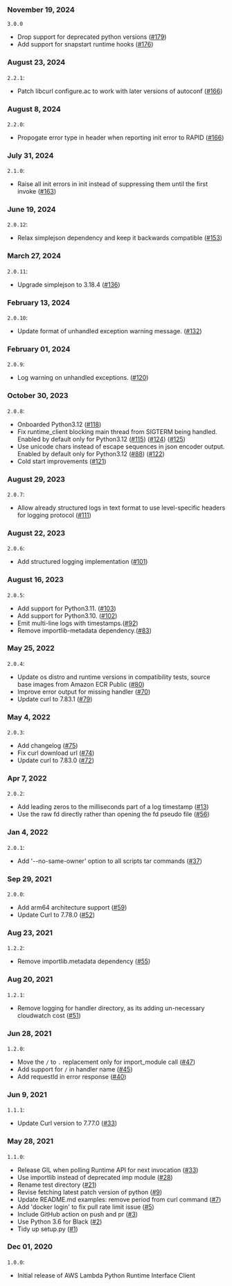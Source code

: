### November 19, 2024
`3.0.0`
- Drop support for deprecated python versions ([#179](https://github.com/aws/aws-lambda-python-runtime-interface-client/pull/179))
- Add support for snapstart runtime hooks ([#176](https://github.com/aws/aws-lambda-python-runtime-interface-client/pull/176))

### August 23, 2024
`2.2.1`:
- Patch libcurl configure.ac to work with later versions of autoconf ([#166](https://github.com/aws/aws-lambda-python-runtime-interface-client/pull/168))

### August 8, 2024

`2.2.0`:

- Propogate error type in header when reporting init error to RAPID ([#166](https://github.com/aws/aws-lambda-python-runtime-interface-client/pull/166))

### July 31, 2024

`2.1.0`:

- Raise all init errors in init instead of suppressing them until the first invoke ([#163](https://github.com/aws/aws-lambda-python-runtime-interface-client/pull/163))

### June 19, 2024

`2.0.12`:

- Relax simplejson dependency and keep it backwards compatible ([#153](https://github.com/aws/aws-lambda-python-runtime-interface-client/pull/152))

### March 27, 2024

`2.0.11`:

- Upgrade simplejson to 3.18.4 ([#136](https://github.com/aws/aws-lambda-python-runtime-interface-client/pull/136))

### February 13, 2024

`2.0.10`:

- Update format of unhandled exception warning message. ([#132](https://github.com/aws/aws-lambda-python-runtime-interface-client/pull/132))

### February 01, 2024

`2.0.9`:

- Log warning on unhandled exceptions. ([#120](https://github.com/aws/aws-lambda-python-runtime-interface-client/pull/120))

### October 30, 2023

`2.0.8`:

- Onboarded Python3.12 ([#118](https://github.com/aws/aws-lambda-python-runtime-interface-client/pull/118))
- Fix runtime_client blocking main thread from SIGTERM being handled. Enabled by default only for Python3.12 ([#115](https://github.com/aws/aws-lambda-python-runtime-interface-client/pull/115)) ([#124](https://github.com/aws/aws-lambda-python-runtime-interface-client/pull/124)) ([#125](https://github.com/aws/aws-lambda-python-runtime-interface-client/pull/125))
- Use unicode chars instead of escape sequences in json encoder output. Enabled by default only for Python3.12 ([#88](https://github.com/aws/aws-lambda-python-runtime-interface-client/pull/88)) ([#122](https://github.com/aws/aws-lambda-python-runtime-interface-client/pull/122))
- Cold start improvements ([#121](https://github.com/aws/aws-lambda-python-runtime-interface-client/pull/121))

### August 29, 2023

`2.0.7`:

- Allow already structured logs in text format to use level-specific headers for logging protocol ([#111](https://github.com/aws/aws-lambda-python-runtime-interface-client/pull/111))

### August 22, 2023

`2.0.6`:

- Add structured logging implementation ([#101](https://github.com/aws/aws-lambda-python-runtime-interface-client/pull/101))

### August 16, 2023

`2.0.5`:

- Add support for Python3.11. ([#103](https://github.com/aws/aws-lambda-python-runtime-interface-client/pull/103))
- Add support for Python3.10. ([#102](https://github.com/aws/aws-lambda-python-runtime-interface-client/pull/102))
- Emit multi-line logs with timestamps.([#92](https://github.com/aws/aws-lambda-python-runtime-interface-client/pull/92))
- Remove importlib-metadata dependency.([#83](https://github.com/aws/aws-lambda-python-runtime-interface-client/pull/83))

### May 25, 2022

`2.0.4`:

- Update os distro and runtime versions in compatibility tests, source base images from Amazon ECR Public ([#80](https://github.com/aws/aws-lambda-python-runtime-interface-client/pull/80))
- Improve error output for missing handler ([#70](https://github.com/aws/aws-lambda-python-runtime-interface-client/pull/70))
- Update curl to 7.83.1 ([#79](https://github.com/aws/aws-lambda-python-runtime-interface-client/pull/79))

### May 4, 2022

`2.0.3`:

- Add changelog ([#75](https://github.com/aws/aws-lambda-python-runtime-interface-client/pull/75))
- Fix curl download url ([#74](https://github.com/aws/aws-lambda-python-runtime-interface-client/pull/74))
- Update curl to 7.83.0 ([#72](https://github.com/aws/aws-lambda-python-runtime-interface-client/pull/72))

### Apr 7, 2022

`2.0.2`:

- Add leading zeros to the milliseconds part of a log timestamp ([#13](https://github.com/aws/aws-lambda-python-runtime-interface-client/pull/13))
- Use the raw fd directly rather than opening the fd pseudo file ([#56](https://github.com/aws/aws-lambda-python-runtime-interface-client/pull/56))

### Jan 4, 2022

`2.0.1`:

- Add '--no-same-owner' option to all scripts tar commands ([#37](https://github.com/aws/aws-lambda-python-runtime-interface-client/pull/37))

### Sep 29, 2021

`2.0.0`:

- Add arm64 architecture support ([#59](https://github.com/aws/aws-lambda-python-runtime-interface-client/pull/59))
- Update Curl to 7.78.0 ([#52](https://github.com/aws/aws-lambda-python-runtime-interface-client/pull/52))

### Aug 23, 2021

`1.2.2`:

- Remove importlib.metadata dependency ([#55](https://github.com/aws/aws-lambda-python-runtime-interface-client/pull/55))

### Aug 20, 2021

`1.2.1`:

- Remove logging for handler directory, as its adding un-necessary cloudwatch cost ([#51](https://github.com/aws/aws-lambda-python-runtime-interface-client/pull/51))

### Jun 28, 2021

`1.2.0`:

- Move the `/` to `.` replacement only for import_module call ([#47](https://github.com/aws/aws-lambda-python-runtime-interface-client/pull/47))
- Add support for `/` in handler name ([#45](https://github.com/aws/aws-lambda-python-runtime-interface-client/pull/45))
- Add requestId in error response ([#40](https://github.com/aws/aws-lambda-python-runtime-interface-client/pull/40))

### Jun 9, 2021

`1.1.1`:

- Update Curl version to 7.77.0 ([#33](https://github.com/aws/aws-lambda-python-runtime-interface-client/pull/35))

### May 28, 2021

`1.1.0`:

- Release GIL when polling Runtime API for next invocation ([#33](https://github.com/aws/aws-lambda-python-runtime-interface-client/pull/33))
- Use importlib instead of deprecated imp module ([#28](https://github.com/aws/aws-lambda-python-runtime-interface-client/pull/28))
- Rename test directory ([#21](https://github.com/aws/aws-lambda-python-runtime-interface-client/pull/21))
- Revise fetching latest patch version of python ([#9](https://github.com/aws/aws-lambda-python-runtime-interface-client/pull/9))
- Update README.md examples: remove period from curl command ([#7](https://github.com/aws/aws-lambda-python-runtime-interface-client/pull/7))
- Add 'docker login' to fix pull rate limit issue ([#5](https://github.com/aws/aws-lambda-python-runtime-interface-client/pull/5))
- Include GitHub action on push and pr ([#3](https://github.com/aws/aws-lambda-python-runtime-interface-client/pull/3))
- Use Python 3.6 for Black ([#2](https://github.com/aws/aws-lambda-python-runtime-interface-client/pull/2))
- Tidy up setup.py ([#1](https://github.com/aws/aws-lambda-python-runtime-interface-client/pull/1))

### Dec 01, 2020

`1.0.0`:

- Initial release of AWS Lambda Python Runtime Interface Client
